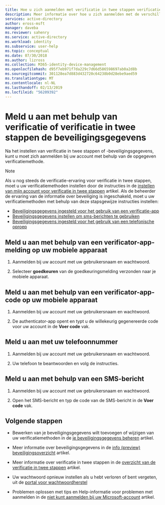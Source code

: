 ```yaml
---
title: Hoe u zich aanmelden met verificatie in twee stappen verificatie of beveiliging info - Azure Active Directory | Microsoft Docs
description: Meer informatie over hoe u zich aanmelden met de verschillende verificatiemethoden voor de identiteit in beveiligingsgegevens.
services: active-directory
author: eross-msft
manager: daveba
ms.reviewer: sahenry
ms.service: active-directory
ms.workload: identity
ms.subservice: user-help
ms.topic: conceptual
ms.date: 07/30/2018
ms.author: lizross
ms.collection: M365-identity-device-management
ms.openlocfilehash: d95f7eb971f7da229c7d66d586598697ab0a2d8b
ms.sourcegitcommit: 301128ea7d883d432720c64238b0d28ebe9aed59
ms.translationtype: MT
ms.contentlocale: nl-NL
ms.lasthandoff: 02/13/2019
ms.locfileid: "56209392"
---
```

# <a name="sign-in-using-two-step-verification-or-security-info"></a>Meld u aan met behulp van verificatie of verificatie in twee stappen de beveiligingsgegevens

Na het instellen van verificatie in twee stappen of -beveiligingsgegevens, kunt u moet zich aanmelden bij uw account met behulp van de opgegeven verificatiemethode.

>[!Note]
>Als u nog steeds de verificatie-ervaring voor verificatie in twee stappen, moet u uw verificatiemethoden instellen door de instructies in de [instellen van mijn account voor verificatie in twee stappen](multi-factor-authentication-end-user-first-time.md) artikel. Als de beheerder de ervaring van de informatie over beveiliging is ingeschakeld, moet u uw verificatiemethoden met behulp van deze stapsgewijze instructies instellen:<ul><li>[Beveiligingsgegevens ingesteld voor het gebruik van een verificatie-app](security-info-setup-auth-app.md)</li><li>[Beveiligingsgegevens instellen om sms-berichten te gebruiken](security-info-setup-text-msg.md)</li><li>[Beveiligingsgegevens ingesteld voor het gebruik van een telefonische oproep](security-info-setup-phone-number.md)</li></ul>

## <a name="sign-in-using-an-authenticator-app-notification-on-your-mobile-device"></a>Meld u aan met behulp van een verificator-app-melding op uw mobiele apparaat

1. Aanmelden bij uw account met uw gebruikersnaam en wachtwoord.

2. Selecteer **goedkeuren** van de goedkeuringsmelding verzonden naar je mobiele apparaat.


## <a name="sign-in-using-an-authenticator-app-code-on-your-mobile-device"></a>Meld u aan met behulp van een verificator-app-code op uw mobiele apparaat

1. Aanmelden bij uw account met uw gebruikersnaam en wachtwoord.

2. De authenticator-app opent en typt u de willekeurig gegenereerde code voor uw account in de **Voer code** vak.


## <a name="sign-in-using-your-phone-number"></a>Meld u aan met uw telefoonnummer

1. Aanmelden bij uw account met uw gebruikersnaam en wachtwoord.

2. Uw telefoon te beantwoorden en volg de instructies.


## <a name="sign-in-using-a-text-message"></a>Meld u aan met behulp van een SMS-bericht

1. Aanmelden bij uw account met uw gebruikersnaam en wachtwoord.

2. Open het SMS-bericht en typ de code van de SMS-bericht in de **Voer code** vak.


## <a name="next-steps"></a>Volgende stappen

- Bewerken van je beveiligingsgegevens wilt toevoegen of wijzigen van uw verificatiemethoden in de [je beveiligingsgegevens beheren](security-info-manage-settings.md) artikel. 

- Meer informatie over beveiligingsgegevens in de [info (preview) beveiligingsoverzicht](user-help-security-info-overview.md) artikel.

- Meer informatie over verificatie in twee stappen in de [overzicht van de verificatie in twee stappen](user-help-two-step-verification-overview.md) artikel. 

- Uw wachtwoord opnieuw instellen als u hebt verloren of bent vergeten, uit de [portal voor wachtwoordherstel](https://passwordreset.microsoftonline.com/)

- Problemen oplossen met tips en Help-informatie voor problemen met aanmelden in de [niet kunt aanmelden bij uw Microsoft-account](https://support.microsoft.com/help/12429/microsoft-account-sign-in-cant) artikel.
